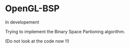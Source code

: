 # OpenGL-BSP
In developement

Trying to implement the Binary Space Partioning algorithm.

(Do not look at the code now !!)
